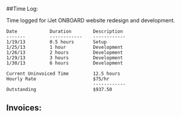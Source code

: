 ##Time Log:

Time logged for iJet ONBOARD website redesign and development.


```
Date			Duration		Description
-------			------------	------------
1/19/13        	0.5 hours   	Setup
1/25/13        	1 hour      	Development
1/26/13			2 hours			Development
1/29/13         3 hours         Development
1/30/13         6 hours         Development

Current Uninvoiced Time			12.5 hours
Hourly Rate						$75/hr
								------------
Outstanding						$937.50
```

## Invoices:
